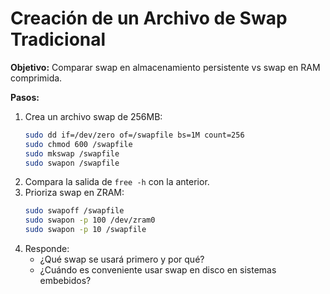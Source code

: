 # Creación de un Archivo de Swap Tradicional

**Objetivo:** Comparar swap en almacenamiento persistente vs swap en RAM comprimida.

**Pasos:**
1. Crea un archivo swap de 256MB:
   ```bash
   sudo dd if=/dev/zero of=/swapfile bs=1M count=256
   sudo chmod 600 /swapfile
   sudo mkswap /swapfile
   sudo swapon /swapfile
   ```
2. Compara la salida de `free -h` con la anterior.
3. Prioriza swap en ZRAM:
   ```bash
   sudo swapoff /swapfile
   sudo swapon -p 100 /dev/zram0
   sudo swapon -p 10 /swapfile
   ```
4. Responde:
   - ¿Qué swap se usará primero y por qué?
   - ¿Cuándo es conveniente usar swap en disco en sistemas embebidos?